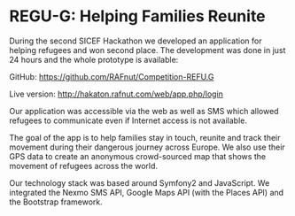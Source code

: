REGU-G: Helping Families Reunite
=========

During the second SICEF Hackathon we developed an application for helping refugees and won second place. The development was done in just 24 hours and the whole prototype is available:

GitHub: https://github.com/RAFnut/Competition-REFU.G

Live version: http://hakaton.rafnut.com/web/app.php/login

Our application was accessible via the web as well as SMS which allowed refugees to communicate even if Internet access is not available.

The goal of the app is to help families stay in touch, reunite and track their movement during their dangerous journey across Europe. We also use their GPS data to create an anonymous crowd-sourced map that shows the movement of refugees across the world.

Our technology stack was based around Symfony2 and JavaScript. We integrated the Nexmo SMS API, Google Maps API (with the Places API) and the Bootstrap framework.
